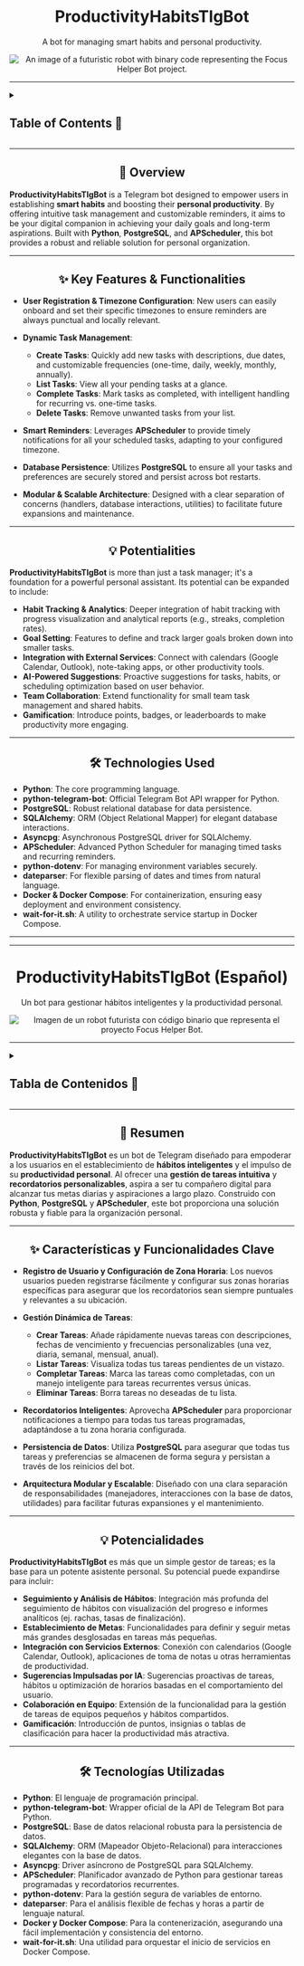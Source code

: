 <h1 align="center">ProductivityHabitsTlgBot</h1>

<p align="center">
A bot for managing smart habits and personal productivity.
</p>

<p align="center">
  <img src="assets/Gemini_Generated_Image_pvre4pvre4pvre4p.png" alt="An image of a futuristic robot with binary code representing the Focus Helper Bot project.">
</p>

---

<details>
  <summary><h2>Table of Contents 🧾</h2></summary>
  
### ➤ Overview

- [Overview](#-overview)
- [Key Features & Functionalities](#-key-features--functionalities)
- [Potentialities](#-potentialities)
- [Technologies Used](#-technologies-used)
- [ProductivityHabitsTlgBot (Español)](#productivityhabitstlgbot-español)

</details>

---

<h2 align="center">🚀 Overview</h2>

**ProductivityHabitsTlgBot** is a Telegram bot designed to empower users in establishing **smart habits** and boosting their **personal productivity**. By offering intuitive task management and customizable reminders, it aims to be your digital companion in achieving your daily goals and long-term aspirations. Built with **Python**, **PostgreSQL**, and **APScheduler**, this bot provides a robust and reliable solution for personal organization.

---

<h2 align="center">✨ Key Features & Functionalities</h2>

- **User Registration & Timezone Configuration**: New users can easily onboard and set their specific timezones to ensure reminders are always punctual and locally relevant.

- **Dynamic Task Management**:
    - **Create Tasks**: Quickly add new tasks with descriptions, due dates, and customizable frequencies (one-time, daily, weekly, monthly, annually).
    - **List Tasks**: View all your pending tasks at a glance.
    - **Complete Tasks**: Mark tasks as completed, with intelligent handling for recurring vs. one-time tasks.
    - **Delete Tasks**: Remove unwanted tasks from your list.

- **Smart Reminders**: Leverages **APScheduler** to provide timely notifications for all your scheduled tasks, adapting to your configured timezone.

- **Database Persistence**: Utilizes **PostgreSQL** to ensure all your tasks and preferences are securely stored and persist across bot restarts.

- **Modular & Scalable Architecture**: Designed with a clear separation of concerns (handlers, database interactions, utilities) to facilitate future expansions and maintenance.

---

<h2 align="center">💡 Potentialities</h2>

**ProductivityHabitsTlgBot** is more than just a task manager; it's a foundation for a powerful personal assistant. Its potential can be expanded to include:

- **Habit Tracking & Analytics**: Deeper integration of habit tracking with progress visualization and analytical reports (e.g., streaks, completion rates).
- **Goal Setting**: Features to define and track larger goals broken down into smaller tasks.
- **Integration with External Services**: Connect with calendars (Google Calendar, Outlook), note-taking apps, or other productivity tools.
- **AI-Powered Suggestions**: Proactive suggestions for tasks, habits, or scheduling optimization based on user behavior.
- **Team Collaboration**: Extend functionality for small team task management and shared habits.
- **Gamification**: Introduce points, badges, or leaderboards to make productivity more engaging.

---

<h2 align="center">🛠️ Technologies Used</h2>

- **Python**: The core programming language.
- **python-telegram-bot**: Official Telegram Bot API wrapper for Python.
- **PostgreSQL**: Robust relational database for data persistence.
- **SQLAlchemy**: ORM (Object Relational Mapper) for elegant database interactions.
- **Asyncpg**: Asynchronous PostgreSQL driver for SQLAlchemy.
- **APScheduler**: Advanced Python Scheduler for managing timed tasks and recurring reminders.
- **python-dotenv**: For managing environment variables securely.
- **dateparser**: For flexible parsing of dates and times from natural language.
- **Docker & Docker Compose**: For containerization, ensuring easy deployment and environment consistency.
- **wait-for-it.sh**: A utility to orchestrate service startup in Docker Compose.

---
---

<h1 align="center">ProductivityHabitsTlgBot (Español)</h1>

<p align="center">
Un bot para gestionar hábitos inteligentes y la productividad personal.
</p>

<p align="center">
  <img src="assets/Gemini_Generated_Image_pvre4pvre4pvre4p.png" alt="Imagen de un robot futurista con código binario que representa el proyecto Focus Helper Bot.">
</p>

---

<details>
  <summary><h2>Tabla de Contenidos 🧾</h2></summary>
  
### ➤ Descripción General

- [Resumen](#-resumen)
- [Características y Funcionalidades Clave](#-características-y-funcionalidades-clave)
- [Potencialidades](#-potencialidades)
- [Tecnologías Utilizadas](#-tecnologías-utilizadas)

</details>

---

<h2 align="center">🚀 Resumen</h2>

**ProductivityHabitsTlgBot** es un bot de Telegram diseñado para empoderar a los usuarios en el establecimiento de **hábitos inteligentes** y el impulso de su **productividad personal**. Al ofrecer una **gestión de tareas intuitiva** y **recordatorios personalizables**, aspira a ser tu compañero digital para alcanzar tus metas diarias y aspiraciones a largo plazo. Construido con **Python**, **PostgreSQL** y **APScheduler**, este bot proporciona una solución robusta y fiable para la organización personal.

---

<h2 align="center">✨ Características y Funcionalidades Clave</h2>

- **Registro de Usuario y Configuración de Zona Horaria**: Los nuevos usuarios pueden registrarse fácilmente y configurar sus zonas horarias específicas para asegurar que los recordatorios sean siempre puntuales y relevantes a su ubicación.

- **Gestión Dinámica de Tareas**:
    - **Crear Tareas**: Añade rápidamente nuevas tareas con descripciones, fechas de vencimiento y frecuencias personalizables (una vez, diaria, semanal, mensual, anual).
    - **Listar Tareas**: Visualiza todas tus tareas pendientes de un vistazo.
    - **Completar Tareas**: Marca las tareas como completadas, con un manejo inteligente para tareas recurrentes versus únicas.
    - **Eliminar Tareas**: Borra tareas no deseadas de tu lista.

- **Recordatorios Inteligentes**: Aprovecha **APScheduler** para proporcionar notificaciones a tiempo para todas tus tareas programadas, adaptándose a tu zona horaria configurada.

- **Persistencia de Datos**: Utiliza **PostgreSQL** para asegurar que todas tus tareas y preferencias se almacenen de forma segura y persistan a través de los reinicios del bot.

- **Arquitectura Modular y Escalable**: Diseñado con una clara separación de responsabilidades (manejadores, interacciones con la base de datos, utilidades) para facilitar futuras expansiones y el mantenimiento.

---

<h2 align="center">💡 Potencialidades</h2>

**ProductivityHabitsTlgBot** es más que un simple gestor de tareas; es la base para un potente asistente personal. Su potencial puede expandirse para incluir:

- **Seguimiento y Análisis de Hábitos**: Integración más profunda del seguimiento de hábitos con visualización del progreso e informes analíticos (ej. rachas, tasas de finalización).
- **Establecimiento de Metas**: Funcionalidades para definir y seguir metas más grandes desglosadas en tareas más pequeñas.
- **Integración con Servicios Externos**: Conexión con calendarios (Google Calendar, Outlook), aplicaciones de toma de notas u otras herramientas de productividad.
- **Sugerencias Impulsadas por IA**: Sugerencias proactivas de tareas, hábitos u optimización de horarios basadas en el comportamiento del usuario.
- **Colaboración en Equipo**: Extensión de la funcionalidad para la gestión de tareas de equipos pequeños y hábitos compartidos.
- **Gamificación**: Introducción de puntos, insignias o tablas de clasificación para hacer la productividad más atractiva.

---

<h2 align="center">🛠️ Tecnologías Utilizadas</h2>

- **Python**: El lenguaje de programación principal.
- **python-telegram-bot**: Wrapper oficial de la API de Telegram Bot para Python.
- **PostgreSQL**: Base de datos relacional robusta para la persistencia de datos.
- **SQLAlchemy**: ORM (Mapeador Objeto-Relacional) para interacciones elegantes con la base de datos.
- **Asyncpg**: Driver asíncrono de PostgreSQL para SQLAlchemy.
- **APScheduler**: Planificador avanzado de Python para gestionar tareas programadas y recordatorios recurrentes.
- **python-dotenv**: Para la gestión segura de variables de entorno.
- **dateparser**: Para el análisis flexible de fechas y horas a partir de lenguaje natural.
- **Docker y Docker Compose**: Para la contenerización, asegurando una fácil implementación y consistencia del entorno.
- **wait-for-it.sh**: Una utilidad para orquestar el inicio de servicios en Docker Compose.